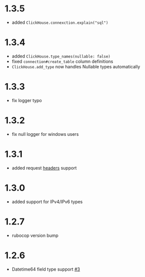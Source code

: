 # 1.3.5
* added `ClickHouse.connexction.explain("sql")` 

# 1.3.4
* added `ClickHouse.type_names(nullable: false)`
* fixed `connection#create_table` column definitions
* `ClickHouse.add_type` now handles Nullable types automatically

# 1.3.3
* fix logger typo

# 1.3.2
* fix null logger for windows users

# 1.3.1
* added request [headers](https://github.com/shlima/click_house/pull/8) support

# 1.3.0
* added support for IPv4/IPv6 types

# 1.2.7
* rubocop version bump

# 1.2.6
* Datetime64 field type support [#3](https://github.com/shlima/click_house/pull/3)
